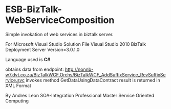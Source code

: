 # ESB-BizTalk-WebServiceComposition
Simple invokation of web services in biztalk server.

For Microsoft Visual Studio Solution File  Visual Studio 2010
BizTalk Deployment Server Version=3.0.1.0

Language used is **C#**

obtains data from endpoint: http://nonnb-w7.dvt.co.za/BizTalkWCF.Orchs/BizTalkWCF_AddSuffixService_RcvSuffixService.svc
invokes method GetDataUsingDataContract result is returned in XML Format

By Andres Leon SOA-Integration Professional
Master Service Oriented Computing
